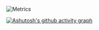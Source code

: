 ![Metrics](https://metrics.lecoq.io/Xu-Hardy?template=classic&languages=1&isocalendar=1&habits=1&followup=1&base=header%2C%20activity%2C%20community%2C%20repositories%2C%20metadata&base.indepth=false&base.hireable=false&base.skip=false&isocalendar=false&isocalendar.duration=half-year&languages=false&languages.ignored=HTML%2CJupyter%20Notebook%2Ccss%2CStylus&languages.skipped=notes%2Cvue_blog%2Cvue_blog_private%2CXu-Hardy.github.io%2Caws&languages.limit=8&languages.threshold=0%25&languages.other=false&languages.colors=github&languages.sections=most-used&languages.indepth=false&languages.analysis.timeout=15&languages.analysis.timeout.repositories=7.5&languages.categories=markup%2C%20programming&languages.recent.categories=markup%2C%20programming&languages.recent.load=300&languages.recent.days=14&habits=false&habits.from=200&habits.days=14&habits.facts=true&habits.charts=false&habits.charts.type=classic&habits.trim=false&habits.languages.limit=8&habits.languages.threshold=0%25&followup=false&followup.sections=repositories&followup.indepth=false&followup.archived=true&config.timezone=Asia%2FShanghai)


[![Ashutosh's github activity graph](https://github-readme-activity-graph.vercel.app/graph?username=Xu-hardy&theme=react)](https://github.com/ashutosh00710/github-readme-activity-graph)
